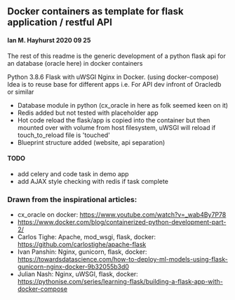 ## Docker containers as template for flask application / restful API ##
#### Ian M. Hayhurst 2020 09 25 ####


The rest of this readme is the generic development of a python flask api for an database (oracle here) in docker containers

Python 3.8.6 Flask with uWSGI Nginx in Docker. (using docker-compose)
Idea is to reuse base for different apps i.e. For API dev  infront of Oracledb or similar

- Database module in python (cx_oracle in here as folk seemed keen on it)
- Redis added but not tested with placeholder app
- Hot code reload the flask/app is copied into the container but then mounted over with volume from host filesystem, uWSGI will reload if touch_to_reload file is 'touched'
- Blueprint structure added (website, api separation)

#### TODO ####
- add celery and code task in demo app
- add AJAX style checking with redis if task complete


### Drawn from the inspirational articles: ###
- cx_oracle on docker:  https://www.youtube.com/watch?v=_wab4By7P78
- https://www.docker.com/blog/containerized-python-development-part-2/
- Carlos Tighe: Apache, mod_wsgi, flask, docker:  https://github.com/carlostighe/apache-flask
- Ivan Panshin: Nginx, gunicorn, flask, docker:  https://towardsdatascience.com/how-to-deploy-ml-models-using-flask-gunicorn-nginx-docker-9b32055b3d0
- Julian Nash: Nginx, uWSGI, flask,  docker:  https://pythonise.com/series/learning-flask/building-a-flask-app-with-docker-compose
